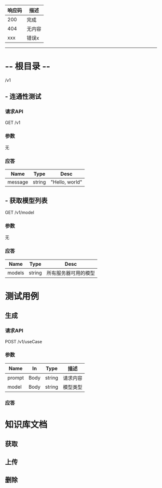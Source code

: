 | 响应码 | 描述   |
| ------ | ------ |
| 200    | 完成   |
| 404    | 无内容 |
| xxx    | 错误x  |


--- 


# -- 根目录 --

/v1

## - 连通性测试

### 请求API

GET /v1

### 参数

无

### 应答

| Name | Type | Desc|
| --- | --- | ---|
| message | string| "Hello, world" |

## - 获取模型列表

GET /v1/model

### 参数

无

### 应答

| Name | Type | Desc|
| --- | --- | ---|
| models | string| 所有服务器可用的模型 |



# 测试用例

## 生成

### 请求API

POST /v1/useCase

### 参数

| Name   | In   | Type   | 描述     |
| ------ | ---- | ------ | -------- |
| prompt | Body | string | 请求内容 |
| model  | Body | string | 模型类型 |

### 应答





# 知识库文档

## 获取

## 上传

## 删除

